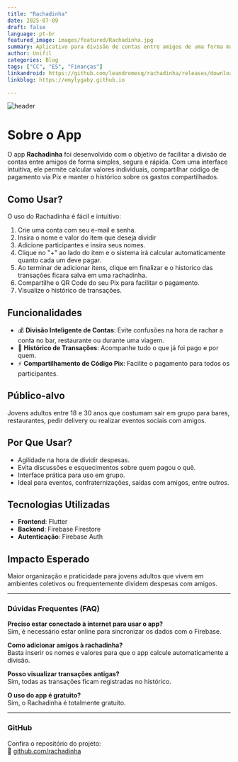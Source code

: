 ```yaml
---
title: "Rachadinha"
date: 2025-07-09
draft: false
language: pt-br
featured_image: images/featured/Rachadinha.jpg 
summary: Aplicativo para divisão de contas entre amigos de uma forma mais fácil nos rolês.
author: Unifil
categories: Blog
tags: ["CC", "ES", "Finanças"] 
linkandroid: https://github.com/leandromesq/rachadinha/releases/download/v0.1.0-alpha/rachadinha-0.1.0-alpha.apk
linkblog: https://emylygaby.github.io

---
```


![header](https://capsule-render.vercel.app/api?type=slice&height=240&color=83CC61&text=Rachadinha&fontColor=FFFFFF)

# Sobre o App

O app **Rachadinha** foi desenvolvido com o objetivo de facilitar a divisão de contas entre amigos de forma simples, segura e rápida. Com uma interface intuitiva, ele permite calcular valores individuais, compartilhar código de pagamento via Pix e manter o histórico sobre os gastos compartilhados.

## Como Usar?

O uso do Rachadinha é fácil e intuitivo:

1. Crie uma conta com seu e-mail e senha.
2. Insira o nome e valor do item que deseja dividir
3. Adicione participantes e insira seus nomes.
4. Clique no "+" ao lado do item e o sistema irá calcular automaticamente quanto cada um deve pagar.
5. Ao terminar de adicionar itens, clique em finalizar e o historico das transações ficara salva em uma rachadinha.
6. Compartilhe o QR Code do seu Pix para facilitar o pagamento.
7. Visualize o histórico de transações.

## Funcionalidades

- 💰 **Divisão Inteligente de Contas**: Evite confusões na hora de rachar a conta no bar, restaurante ou durante uma viagem.
- 🧾 **Histórico de Transações**: Acompanhe tudo o que já foi pago e por quem.
- ⚡ **Compartilhamento de Código Pix**: Facilite o pagamento para todos os participantes.

## Público-alvo

Jovens adultos entre 18 e 30 anos que costumam sair em grupo para bares, restaurantes, pedir delivery ou realizar eventos sociais com amigos.

## Por Que Usar?

- Agilidade na hora de dividir despesas.
- Evita discussões e esquecimentos sobre quem pagou o quê.
- Interface prática para uso em grupo.
- Ideal para eventos, confraternizações, saídas com amigos, entre outros.

## Tecnologias Utilizadas

- **Frontend**: Flutter  
- **Backend**: Firebase Firestore  
- **Autenticação**: Firebase Auth

## Impacto Esperado

Maior organização e praticidade para jovens adultos que vivem em ambientes coletivos ou frequentemente dividem despesas com amigos.

---

### Dúvidas Frequentes (FAQ)

**Preciso estar conectado à internet para usar o app?**  
Sim, é necessário estar online para sincronizar os dados com o Firebase.

**Como adicionar amigos à rachadinha?**  
Basta inserir os nomes e valores para que o app calcule automaticamente a divisão.

**Posso visualizar transações antigas?**  
Sim, todas as transações ficam registradas no histórico.

**O uso do app é gratuito?**  
Sim, o Rachadinha é totalmente gratuito.

---


### GitHub

Confira o repositório do projeto:  
🔗 [github.com/rachadinha](https://github.com/leandromesq/rachadinha)
